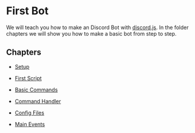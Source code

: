 # First Bot

We will teach you how to make an Discord Bot with [discord.js](https:/discord.js.org/#/).
In the folder chapters we will show you how to make a basic bot from step to step.

## Chapters

- [Setup](https://github.com/ookamicodes/discordjs-guide/first-bot/chapters/.setup.md)

- [First Script](https://github.com/ookamicodes/discordjs-guide/first-bot/chapters/1_first-script.md)

- [Basic Commands](https://github.com/ookamicodes/discordjs-guide/first-bot/chapters/2_basic-commands.md)

- [Command Handler](https://github.com/ookamicodes/discordjs-guide/first-bot/chapters/3_command-handler.md)

- [Config Files](https://github.com/ookamicodes/discordjs-guide/first-bot/chapters/4_config-files.md)

- [Main Events](https://github.com/ookamicodes/discordjs-guide/first-bot/chapters/5_main-events.md)
